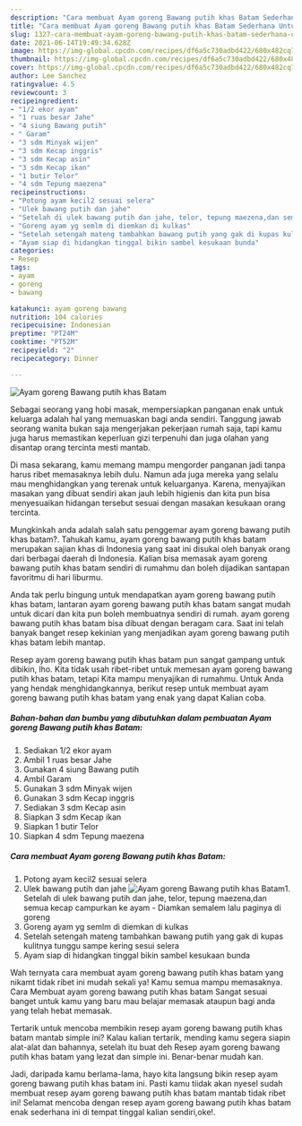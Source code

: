 ```yaml
---
description: "Cara membuat Ayam goreng Bawang putih khas Batam Sederhana Untuk Jualan"
title: "Cara membuat Ayam goreng Bawang putih khas Batam Sederhana Untuk Jualan"
slug: 1327-cara-membuat-ayam-goreng-bawang-putih-khas-batam-sederhana-untuk-jualan
date: 2021-06-14T19:49:34.628Z
image: https://img-global.cpcdn.com/recipes/df6a5c730adbd422/680x482cq70/ayam-goreng-bawang-putih-khas-batam-foto-resep-utama.jpg
thumbnail: https://img-global.cpcdn.com/recipes/df6a5c730adbd422/680x482cq70/ayam-goreng-bawang-putih-khas-batam-foto-resep-utama.jpg
cover: https://img-global.cpcdn.com/recipes/df6a5c730adbd422/680x482cq70/ayam-goreng-bawang-putih-khas-batam-foto-resep-utama.jpg
author: Lee Sanchez
ratingvalue: 4.5
reviewcount: 3
recipeingredient:
- "1/2 ekor ayam"
- "1 ruas besar Jahe"
- "4 siung Bawang putih"
- " Garam"
- "3 sdm Minyak wijen"
- "3 sdm Kecap inggris"
- "3 sdm Kecap asin"
- "3 sdm Kecap ikan"
- "1 butir Telor"
- "4 sdm Tepung maezena"
recipeinstructions:
- "Potong ayam kecil2 sesuai selera"
- "Ulek bawang putih dan jahe"
- "Setelah di ulek bawang putih dan jahe, telor, tepung maezena,dan semua kecap campurkan ke ayam  Diamkan semalem lalu paginya di goreng"
- "Goreng ayam yg semlm di diemkan di kulkas"
- "Setelah setengah mateng tambahkan bawang putih yang gak di kupas kulitnya tunggu sampe kering sesui selera"
- "Ayam siap di hidangkan tinggal bikin sambel kesukaan bunda"
categories:
- Resep
tags:
- ayam
- goreng
- bawang

katakunci: ayam goreng bawang 
nutrition: 104 calories
recipecuisine: Indonesian
preptime: "PT24M"
cooktime: "PT52M"
recipeyield: "2"
recipecategory: Dinner

---
```



![Ayam goreng Bawang putih khas Batam](https://img-global.cpcdn.com/recipes/df6a5c730adbd422/680x482cq70/ayam-goreng-bawang-putih-khas-batam-foto-resep-utama.jpg)

Sebagai seorang yang hobi masak, mempersiapkan panganan enak untuk keluarga adalah hal yang memuaskan bagi anda sendiri. Tanggung jawab seorang  wanita bukan saja mengerjakan pekerjaan rumah saja, tapi kamu juga harus memastikan keperluan gizi terpenuhi dan juga olahan yang disantap orang tercinta mesti mantab.

Di masa  sekarang, kamu memang mampu mengorder panganan jadi tanpa harus ribet memasaknya lebih dulu. Namun ada juga mereka yang selalu mau menghidangkan yang terenak untuk keluarganya. Karena, menyajikan masakan yang dibuat sendiri akan jauh lebih higienis dan kita pun bisa menyesuaikan hidangan tersebut sesuai dengan masakan kesukaan orang tercinta. 



Mungkinkah anda adalah salah satu penggemar ayam goreng bawang putih khas batam?. Tahukah kamu, ayam goreng bawang putih khas batam merupakan sajian khas di Indonesia yang saat ini disukai oleh banyak orang dari berbagai daerah di Indonesia. Kalian bisa memasak ayam goreng bawang putih khas batam sendiri di rumahmu dan boleh dijadikan santapan favoritmu di hari liburmu.

Anda tak perlu bingung untuk mendapatkan ayam goreng bawang putih khas batam, lantaran ayam goreng bawang putih khas batam sangat mudah untuk dicari dan kita pun boleh membuatnya sendiri di rumah. ayam goreng bawang putih khas batam bisa dibuat dengan beragam cara. Saat ini telah banyak banget resep kekinian yang menjadikan ayam goreng bawang putih khas batam lebih mantap.

Resep ayam goreng bawang putih khas batam pun sangat gampang untuk dibikin, lho. Kita tidak usah ribet-ribet untuk memesan ayam goreng bawang putih khas batam, tetapi Kita mampu menyajikan di rumahmu. Untuk Anda yang hendak menghidangkannya, berikut resep untuk membuat ayam goreng bawang putih khas batam yang enak yang dapat Kalian coba.

<!--inarticleads1-->

##### Bahan-bahan dan bumbu yang dibutuhkan dalam pembuatan Ayam goreng Bawang putih khas Batam:

1. Sediakan 1/2 ekor ayam
1. Ambil 1 ruas besar Jahe
1. Gunakan 4 siung Bawang putih
1. Ambil  Garam
1. Gunakan 3 sdm Minyak wijen
1. Gunakan 3 sdm Kecap inggris
1. Sediakan 3 sdm Kecap asin
1. Siapkan 3 sdm Kecap ikan
1. Siapkan 1 butir Telor
1. Siapkan 4 sdm Tepung maezena




<!--inarticleads2-->

##### Cara membuat Ayam goreng Bawang putih khas Batam:

1. Potong ayam kecil2 sesuai selera
1. Ulek bawang putih dan jahe
<img src="https://img-global.cpcdn.com/steps/3771e80a61bfcc5e/160x128cq70/ayam-goreng-bawang-putih-khas-batam-langkah-memasak-2-foto.jpg" alt="Ayam goreng Bawang putih khas Batam">1. Setelah di ulek bawang putih dan jahe, telor, tepung maezena,dan semua kecap campurkan ke ayam  - Diamkan semalem lalu paginya di goreng
1. Goreng ayam yg semlm di diemkan di kulkas
1. Setelah setengah mateng tambahkan bawang putih yang gak di kupas kulitnya tunggu sampe kering sesui selera
1. Ayam siap di hidangkan tinggal bikin sambel kesukaan bunda




Wah ternyata cara membuat ayam goreng bawang putih khas batam yang nikamt tidak ribet ini mudah sekali ya! Kamu semua mampu memasaknya. Cara Membuat ayam goreng bawang putih khas batam Sangat sesuai banget untuk kamu yang baru mau belajar memasak ataupun bagi anda yang telah hebat memasak.

Tertarik untuk mencoba membikin resep ayam goreng bawang putih khas batam mantab simple ini? Kalau kalian tertarik, mending kamu segera siapin alat-alat dan bahannya, setelah itu buat deh Resep ayam goreng bawang putih khas batam yang lezat dan simple ini. Benar-benar mudah kan. 

Jadi, daripada kamu berlama-lama, hayo kita langsung bikin resep ayam goreng bawang putih khas batam ini. Pasti kamu tiidak akan nyesel sudah membuat resep ayam goreng bawang putih khas batam mantab tidak ribet ini! Selamat mencoba dengan resep ayam goreng bawang putih khas batam enak sederhana ini di tempat tinggal kalian sendiri,oke!.

